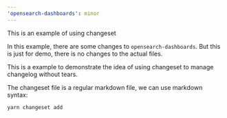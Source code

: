 ```yaml
---
'opensearch-dashboards': minor
---
```


This is an example of using changeset

In this example, there are some changes to `opensearch-dashboards`. But this is
just for demo, there is no changes to the actual files.

This is a example to demonstrate the idea of using changeset to manage
changelog without tears.

The changeset file is a regular markdown file, we can use markdown syntax:
```
yarn changeset add
```
